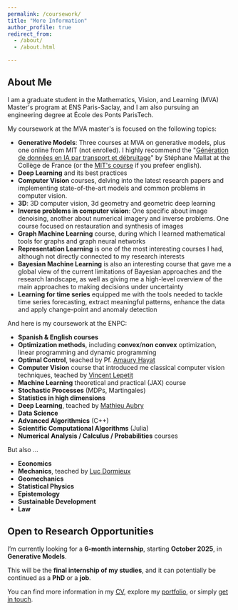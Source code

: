 ```yaml
---
permalink: /coursework/
title: "More Information"
author_profile: true
redirect_from: 
  - /about/
  - /about.html

---
```



## About Me

I am a graduate student in the Mathematics, Vision, and Learning (MVA) Master's program at ENS Paris-Saclay, and I am also pursuing an engineering degree at École des Ponts ParisTech.

My coursework at the MVA master's is focused on the following topics:
* __Generative Models__: Three courses at MVA on generative models, plus one online from MIT (not enrolled). I highly recommend the "[Génération de données en IA par transport et débruitage](https://www.youtube.com/watch?v=5zFhdpWjCxI&t=677s)" by Stéphane Mallat at the Collège de France (or the [MIT's course](https://diffusion.csail.mit.edu) if you prefeer english).
* __Deep Learning__ and its best practices
* __Computer Vision__ courses, delving into the latest research papers and implementing state-of-the-art models and common problems in computer vision.
* __3D__: 3D computer vision, 3d geometry and geometric deep learning
* __Inverse problems in computer vision__: One specific about image denoising, another about numerical imagery and inverse problems. One course focused on restauration and synthesis of images
* __Graph Machine Learning__ course, during which I learned mathematical tools for graphs and graph neural networks
* __Representation Learning__ is one of the most interesting courses I had, although not directly connected to my research interests
* __Bayesian Machine Learning__ is also an interesting course that gave me a global view of the current limitations of Bayesian approaches and the research landscape, as well as giving me a high-level overview of the main approaches to making decisions under uncertainty
* __Learning for time series__ equipped me with the tools needed to tackle time series forecasting, extract meaningful patterns, enhance the data and apply change-point and anomaly detection


And here is my coursework at the ENPC:
* __Spanish & English courses__
* __Optimization methods__, including __convex__/__non convex__ optimization, linear programming and dynamic programming
* __Optimal Control__, teached by Pf. [Amaury Hayat](https://cermics.enpc.fr/~hayata/)
* __Computer Vision__ course that introduced me classical computer vision techniques, teached by [Vincent Lepetit](https://vincentlepetit.github.io)
* __Machine Learning__ theoretical and practical (JAX) course
* __Stochastic Processes__ (MDPs, Martingales)
* __Statistics in high dimensions__
* __Deep Learning__, teached by [Mathieu Aubry](https://mathieuaubry.github.io)
* __Data Science__
* __Advanced Algorithmics__ (C++)
* __Scientific Computational Algorithms__ (Julia)
* __Numerical Analysis / Calculus / Probabilities__ courses

But also ...
* __Economics__
* __Mechanics__, teached by [Luc Dormieux](https://ecoledesponts.fr/luc-dormieux)
* __Geomechanics__
* __Statistical Physics__
* __Epistemology__
* __Sustainable Development__
* __Law__

## Open to Research Opportunities

I’m currently looking for a **6-month internship**, starting **October 2025**, in **Generative Models**.

This will be the **final internship of my studies**, and it can potentially be continued as a **PhD** or a **job**.

You can find more information in my [CV](/cv), explore my [portfolio](/portfolio), or simply [get in touch](mailto:mathis.wauquiez@gmail.com).

